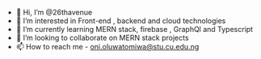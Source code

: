 - 👋 Hi, I’m @26thavenue
- 👀 I’m interested in Front-end , backend and cloud technologies
- 🌱 I’m currently learning MERN stack, firebase , GraphQl and Typescript
- 💞️ I’m looking to collaborate on MERN stack projects
- 📫 How to reach me - oni.oluwatomiwa@stu.cu.edu.ng

<!---
26thavenue/26thavenue is a ✨ special ✨ repository because its `README.md` (this file) appears on your GitHub profile.
You can click the Preview link to take a look at your changes.
--->
